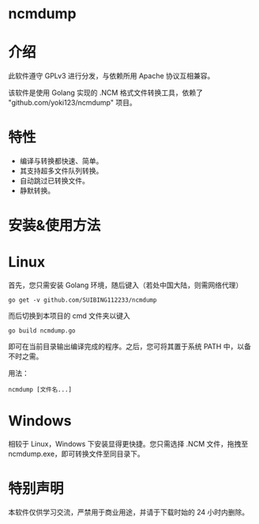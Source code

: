 ncmdump
===

介绍
==== 
此软件遵守 GPLv3 进行分发，与依赖所用 Apache 协议互相兼容。

该软件是使用 Golang 实现的 .NCM 格式文件转换工具，依赖了 "github.com/yoki123/ncmdump" 项目。

特性
====
- 编译与转换都快速、简单。
- 其支持超多文件队列转换。
- 自动跳过已转换文件。
- 静默转换。

安装&使用方法
====
Linux
=====
首先，您只需安装 Golang 环境，随后键入（若处中国大陆，则需网络代理）

```shell
go get -v github.com/SUIBING112233/ncmdump
```

而后切换到本项目的 cmd 文件夹以键入

```shell
go build ncmdump.go
```
即可在当前目录输出编译完成的程序。之后，您可将其置于系统 PATH 中，以备不时之需。

用法：

```shell
ncmdump [文件名...]
```
Windows
=====
相较于 Linux，Windows 下安装显得更快捷。您只需选择 .NCM 文件，拖拽至 ncmdump.exe，即可转换文件至同目录下。

特别声明
====
本软件仅供学习交流，严禁用于商业用途，并请于下载时始的 24 小时内删除。
